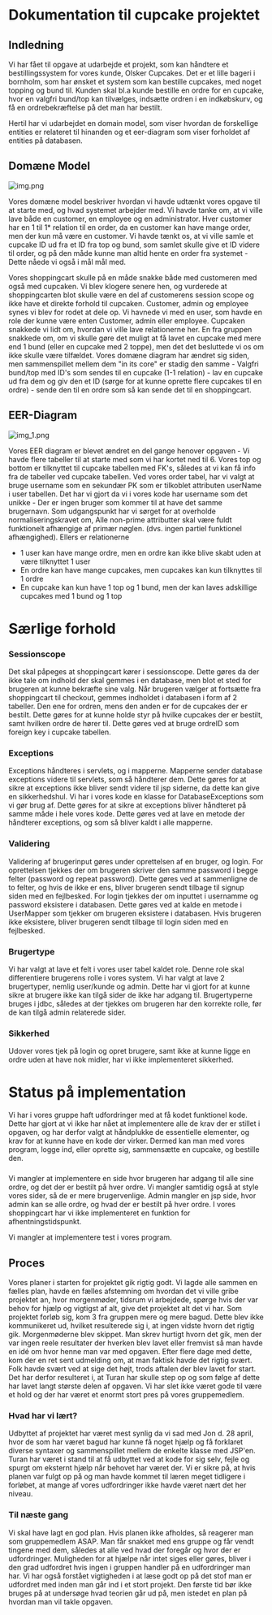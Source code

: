 # Dokumentation til cupcake projektet

## Indledning

Vi har fået til opgave at udarbejde et projekt, som kan håndtere et bestillingssystem for vores kunde, Olsker Cupcakes.
Det er et lille bageri i bornholm, som har ønsket et system som kan bestille cupcakes, med noget topping
og bund til. Kunden skal bl.a kunde bestille en ordre for en cupcake, hvor en valgfri bund/top kan tilvælges,
indsætte ordren i en indkøbskurv, og få en ordrebekræftelse på det man har bestilt.

Hertil har vi udarbejdet en domain model, som viser hvordan de forskellige entities er relateret til hinanden og et 
eer-diagram som viser forholdet af entities på databasen.

## Domæne Model

![img.png](img.png)

Vores domæne model beskriver hvordan vi havde udtænkt vores opgave til at starte med, og hvad systemet arbejder med.
Vi havde tanke om, at vi ville lave både en customer, en employee og en administrator. Hver customer har en 1 til 1* relation
til en order, da en customer kan have mange order, men der kun må være en customer. Vi havde tænkt os, at vi ville samle et 
cupcake ID ud fra et ID fra top og bund, som samlet skulle give et ID videre til order, og på den måde kunne man altid hente
en order fra systemet - Dette nåede vi også i mål mål med.

Vores shoppingcart skulle på en måde snakke både med customeren med også med cupcaken. Vi blev klogere senere hen, og vurderede
at shoppingcarten blot skulle være en del af customerens session scope og ikke have et direkte forhold til cupcaken.
Customer, admin og employee synes vi blev for rodet at dele op. Vi havnede vi med en user, som havde en role der kunne være
enten Customer, admin eller employee. Cupcaken snakkede vi lidt om, hvordan vi ville lave relationerne her. En fra gruppen 
snakkede om, om vi skulle gøre det muligt at få lavet en cupcake med mere end 1 bund (eller en cupcake med 2 toppe), men det
det besluttede vi os om ikke skulle være tilfældet. Vores domæne diagram har ændret sig siden, men sammenspillet mellem dem 
"in its core" er stadig den samme - Valgfri bund/top med ID's som sendes til en cupcake (1-1 relation) - lav en cupcake ud 
fra dem og giv den et ID (sørge for at kunne oprette flere cupcakes til en ordre) - sende den til en ordre som så kan sende det
til en shoppingcart.

## EER-Diagram

![img_1.png](img_1.png)

Vores EER diagram er blevet ændret en del gange henover opgaven - Vi havde flere tabeller til at starte med som vi har kortet ned til 6.
Vores top og bottom er tilknyttet til cupcake tabellen med FK's, således at vi kan få info fra de tabeller ved cupcake tabellen.
Ved vores order tabel, har vi valgt at bruge username som en sekundær PK som er tilkoblet attributen userName i user tabellen.
Det har vi gjort da vi i vores kode har username som det unikke - Der er ingen bruger som kommer til at have det samme brugernavn.
Som udgangspunkt har vi sørget for at overholde normaliseringskravet om, Alle non-prime attributter skal være fuldt funktionelt 
afhængige af primær nøglen. (dvs. ingen partiel funktionel afhængighed). Ellers er relationerne
- 1 user kan have mange ordre, men en ordre kan ikke blive skabt uden at være tilknyttet 1 user
- En ordre kan have mange cupcakes, men cupcakes kan kun tilknyttes til 1 ordre
- En cupcake kan kun have 1 top og 1 bund, men der kan laves adskillige cupcakes med 1 bund og 1 top



# Særlige forhold

### Sessionscope

Det skal påpeges at shoppingcart kører i sessionscope. Dette gøres da der ikke tale om indhold der skal gemmes i en database, men blot et sted for brugeren at kunne bekræfte sine valg.
Når brugeren vælger at fortsætte fra shoppingcart til checkout, gemmes indholdet i databasen i form af 2 tabeller. Den ene for ordren, mens den anden er for de cupcakes der er bestilt. Dette gøres for at kunne holde styr på hvilke cupcakes der er bestilt, samt hvilken ordre de hører til. Dette gøres ved at bruge ordreID som foreign key i cupcake tabellen.

### Exceptions

Exceptions håndteres i servlets, og i mapperne. Mapperne sender database exceptions videre til servlets, som så håndterer dem. Dette gøres for at sikre at exceptions ikke bliver sendt videre til jsp siderne, da dette kan give en sikkerhedshul.
Vi har i vores kode en klasse for DatabaseExceptions som vi gør brug af. Dette gøres for at sikre at exceptions bliver håndteret på samme måde i hele vores kode. Dette gøres ved at lave en metode der håndterer exceptions, og som så bliver kaldt i alle mapperne. 

### Validering

Validering af brugerinput gøres under oprettelsen af en bruger, og login.
For oprettelsen tjekkes der om brugeren skriver den samme password i begge felter (password og repeat password). Dette gøres ved at sammenligne de to felter, og hvis de ikke er ens, bliver brugeren sendt tilbage til signup siden med en fejlbesked.
For login tjekkes der om inputtet i usernamme og password eksistere i databasen. Dette gøres ved at kalde en metode i UserMapper som tjekker om brugeren eksistere i databasen. Hvis brugeren ikke eksistere, bliver brugeren sendt tilbage til login siden med en fejlbesked.

### Brugertype

Vi har valgt at lave et felt i vores user tabel kaldet role. 
Denne role skal differentiere brugerens rolle i vores system.
Vi har valgt at lave 2 brugertyper, nemlig user/kunde og admin.
Dette har vi gjort for at kunne sikre at brugere ikke kan tilgå sider de ikke har adgang til.
Brugertyperne bruges i jdbc, således at der tjekkes om brugeren har den korrekte rolle, før de kan tilgå admin relaterede sider.


### Sikkerhed
Udover vores tjek på login og opret brugere, samt ikke at kunne ligge en ordre uden at have nok midler, har vi ikke implementeret sikkerhed. 


# Status på implementation
Vi har i vores gruppe haft udfordringer med at få kodet funktionel kode. 
Dette har gjort at vi ikke har nået at implementere alle de krav der er stillet i opgaven, og har derfor valgt at håndplukke de essentielle elementer, og krav for at kunne have en kode der virker.
Dermed kan man med vores program, logge ind, eller oprette sig, sammensætte en cupcake, og bestille den.

###
Vi mangler at implementere en side hvor brugeren har adgang til alle sine ordre, og det der er bestilt på hver ordre. 
Vi mangler samtidig også at style vores sider, så de er mere brugervenlige.
Admin mangler en jsp side, hvor admin kan se alle ordre, og hvad der er bestilt på hver ordre.
I vores shoppingcart har vi ikke implementeret en funktion for afhentningstidspunkt.

Vi mangler at implementere test i vores program.



## Proces

Vores planer i starten for projektet gik rigtig godt. Vi lagde alle sammen en fælles plan, havde en fælles afstemning om hvordan det
vi ville gribe projektet an, hvor morgenmøder, tidsrum vi arbejdede, spørge hvis der var behov for hjælp og vigtigst af alt, give
det projektet alt det vi har. Som projektet forløb sig, kom 3 fra gruppen mere og mere bagud. Dette blev ikke kommunikeret ud, hvilket
resulterede sig i, at ingen vidste hvorn det rigtig gik. Morgenmøderne blev skippet. Man skrev hurtigt hvorn det gik, men der var ingen
reele resultater der hverken blev lavet eller fremvist så man havde en idé om hvor henne man var med opgaven.
Efter flere dage med dette, kom der en ret sent udmelding om, at man faktisk havde det rigtig svært. Folk havde svært ved at sige
det højt, trods aftalen der blev lavet for start. Det har derfor resulteret i, at Turan har skulle step op og som følge af dette
har lavet langt største delen af opgaven. Vi har slet ikke været gode til være et hold og der har været et enormt stort pres på vores 
gruppemedlem. 
 
### Hvad har vi lært?

Udbyttet af projektet har været mest synlig da vi sad med Jon d. 28 april, hvor de som har været bagud har kunne få noget hjælp og
få forklaret diverse syntaxer og sammenspillet mellem de enkelte klasse med JSP'en.
Turan har været i stand til at få udbyttet ved at kode for sig selv, fejle og spurgt om eksternt hjælp når behovet har været der. 
Vi er sikre på, at hvis planen var fulgt op på og man havde kommet til læren meget tidligere i forløbet, at mange af vores udfordringer
ikke havde været nært det her niveau.

### Til næste gang

Vi skal have lagt en god plan. Hvis planen ikke afholdes, så reagerer man som gruppemedlem ASAP. Man får snakket med ens gruppe og får
vendt tingene med dem, således at alle ved hvad der foregår og hvor der er udfordringer. Muligheden for at hjælpe når intet siges eller gøres,
bliver i den grad udfordret hvis ingen i gruppen handler på en udfordringer man har.
Vi har også forstået vigtigheden i at læse godt op på det stof man er udfordret med inden man går ind i et stort projekt. Den første tid 
bør ikke bruges på at undersøge hvad teorien går ud på, men istedet en plan på hvordan man vil takle opgaven.
